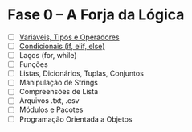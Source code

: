 # Fase 0 – A Forja da Lógica

- [ ] [Variáveis, Tipos e Operadores](variaveis_tipos_e_operadores.py)
- [ ] [Condicionais (if, elif, else)](condicionais.py)
- [ ] Laços (for, while)
- [ ] Funções
- [ ] Listas, Dicionários, Tuplas, Conjuntos
- [ ] Manipulação de Strings
- [ ] Compreensões de Lista
- [ ] Arquivos .txt, .csv
- [ ] Módulos e Pacotes
- [ ] Programação Orientada a Objetos